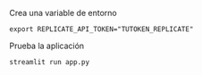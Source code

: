 Crea una variable de entorno

    export REPLICATE_API_TOKEN="TUTOKEN_REPLICATE"

Prueba la aplicación

    streamlit run app.py